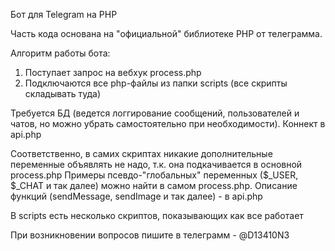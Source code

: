 Бот для Telegram на PHP

Часть кода основана на "официальной" библиотеке PHP от телеграмма.

Алгоритм работы бота:

1) Поступает запрос на вебхук process.php
2) Подключаются все php-файлы из папки scripts (все скрипты складывать туда)


Требуется БД (ведется логгирование сообщений, пользователей и чатов, но можно убрать самостоятельно при необходимости). Коннект в api.php 

Соответственно, в самих скриптах никакие дополнительные переменные объявлять не надо, т.к. она подкачивается в основной process.php 
Примеры псевдо-"глобальных" переменных ($_USER, $_CHAT и так далее) можно найти в самом process.php. Описание функций (sendMessage, sendImage и так далее) - в api.php

В scripts есть несколько скриптов, показывающих как все работает


При возникновении вопросов пишите в телеграмм - @D13410N3